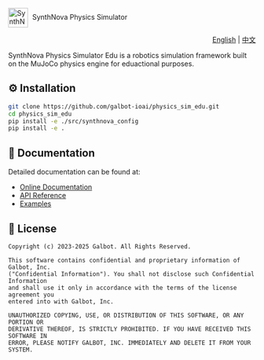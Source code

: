 <img src="docs/images/icon.svg" alt="SynthNova Icon" width="40" height="40" style="vertical-align: middle; margin-right: 5px;"> SynthNova Physics Simulator

<div align="right">
  <a href="README.md">English</a> | <a href="README.zh.md">中文</a>
</div>

SynthNova Physics Simulator Edu is a robotics simulation framework built on the MuJoCo physics engine for eduactional purposes.

## ⚙️ Installation

```bash
git clone https://github.com/galbot-ioai/physics_sim_edu.git
cd physics_sim_edu
pip install -e ./src/synthnova_config
pip install -e .
```

## 📖 Documentation

Detailed documentation can be found at:

- [Online Documentation](https://galbot-ioai.github.io/physics_sim_edu/)
- [API Reference](https://galbot-ioai.github.io/physics_sim_edu/rsts/api.html)
- [Examples](https://galbot-ioai.github.io/physics_sim_edu/rsts/examples.html)


## 📜 License

```text
Copyright (c) 2023-2025 Galbot. All Rights Reserved.

This software contains confidential and proprietary information of Galbot, Inc.
("Confidential Information"). You shall not disclose such Confidential Information
and shall use it only in accordance with the terms of the license agreement you
entered into with Galbot, Inc.

UNAUTHORIZED COPYING, USE, OR DISTRIBUTION OF THIS SOFTWARE, OR ANY PORTION OR
DERIVATIVE THEREOF, IS STRICTLY PROHIBITED. IF YOU HAVE RECEIVED THIS SOFTWARE IN
ERROR, PLEASE NOTIFY GALBOT, INC. IMMEDIATELY AND DELETE IT FROM YOUR SYSTEM.
```
